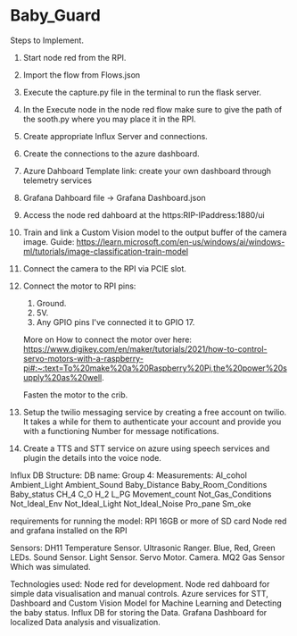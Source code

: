 # Baby_Guard
Steps to Implement.
1. Start node red from the RPI.
2. Import the flow from Flows.json
3. Execute the capture.py file in the terminal to run the flask server.
4. In the Execute node in the node red flow make sure to give the path of the sooth.py where you may place it in the RPI.
5. Create appropriate Influx Server and connections.
6. Create the connections to the azure dashboard.
7. Azure Dahboard Template link: create your own dashboard through telemetry services
8. Grafana Dahboard file -> Grafana Dashboard.json
9. Access the node red dahboard at the https:RIP-IPaddress:1880/ui
10. Train and link a Custom Vision model to the output buffer of the camera image.
    Guide: https://learn.microsoft.com/en-us/windows/ai/windows-ml/tutorials/image-classification-train-model
11. Connect the camera to the RPI via PCIE slot.
12. Connect the motor to RPI pins: 
    1. Ground.
    2. 5V.
    3. Any GPIO pins I've connected it to GPIO 17.

    More on How to connect the motor over here: https://www.digikey.com/en/maker/tutorials/2021/how-to-control-servo-motors-with-a-raspberry-pi#:~:text=To%20make%20a%20Raspberry%20Pi,the%20power%20supply%20as%20well.
    
    Fasten the motor to the crib.
13. Setup the twilio messaging service by creating a free account on twilio.
    It takes a while for them to authenticate your account and provide you with a functioning Number for message notifications.
14. Create a TTS and STT service on azure using speech services and plugin the details into the voice node.

Influx DB Structure:
DB name: Group 4:
Measurements:
Al_cohol
Ambient_Light
Ambient_Sound
Baby_Distance
Baby_Room_Conditions
Baby_status
CH_4
C_O
H_2
L_PG
Movement_count
Not_Gas_Conditions
Not_Ideal_Env
Not_Ideal_Light
Not_Ideal_Noise
Pro_pane
Sm_oke

requirements for running the model:
RPI
16GB or more of SD card
Node red and grafana installed on the RPI

Sensors:
DH11 Temperature Sensor.
Ultrasonic Ranger.
Blue, Red, Green LEDs.
Sound Sensor.
Light Sensor.
Servo Motor.
Camera.
MQ2 Gas Sensor Which was simulated.

Technologies used:
Node red for development.
Node red dahboard for simple data visualisation and manual controls.
Azure services for STT, Dashboard and Custom Vision Model for Machine Learning and Detecting the baby status.
Influx DB for storing the Data.
Grafana Dashboard for localized Data analysis and visualization.

